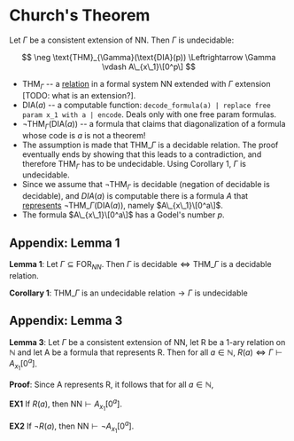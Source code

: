 # Church's Theorem

Let $\Gamma$ be a consistent extension of NN. Then $\Gamma$ is undecidable:

$$
\neg \text{THM}_{\Gamma}(\text{DIA}(p)) \Leftrightarrow \Gamma \vdash A\_{x\_1}\[0^p\]
$$

* $\text{THM}_{\Gamma}$ -- a [relation](https://github.com/marti-1/notebooks/blob/master/math/on-functions-and-relations.md) in a formal system NN extended with $\Gamma$ extension \[TODO: what is an extension?\].
* $\text{DIA}(a)$ -- a computable function: `decode_formula(a) | replace free param x_1 with a | encode`. Deals only with one free param formulas.
* $\neg \text{THM}_{\Gamma}(\text{DIA}(a))$ -- a formula that claims that diagonalization of a formula whose code is $a$ is not a theorem!
* The assumption is made that $\text{THM}\_{\Gamma}$ is a decidable relation. The proof eventually ends by showing that this leads to a contradiction, and therefore $\text{THM}_{\Gamma}$ has to be undecidable. Using Corollary 1, $\Gamma~\text{is undecidable}$.
* Since we assume that $\neg \text{THM}_{\Gamma}$ is decidable (negation of decidable is decidable), and $DIA(a)$ is computable there is a formula $A$ that [represents](https://github.com/marti-1/notebooks/blob/master/math/on-representing.md) $\neg \text{THM}\_{\Gamma}(\text{DIA}(a))$, namely $A\_{x\_1}\[0^a\]$.
* The formula $A\_{x\_1}\[0^a\]$ has a Godel's number $p$.

## Appendix: Lemma 1

**Lemma 1**: Let $\Gamma \subseteq \text{FOR}_{NN}$. Then $\Gamma ~\text{is decidable} \Leftrightarrow \text{THM}\_{\Gamma}$ is a decidable relation. 

**Corollary 1**: $\text{THM}\_{\Gamma}~\text{is an undecidable relation} \rightarrow \Gamma ~\text{is undecidable}$



## Appendix: Lemma 3

**Lemma 3**: Let $\Gamma$ be a consistent extension of NN, let R be a 1-ary relation on $\mathbb{N}$ and let A be a formula that represents R. Then for all $a\in \mathbb{N}$, $R(a) \Leftrightarrow \Gamma \vdash A_{x_1}[0^a]$.

**Proof**: Since A represents R, it follows that for all $a \in \mathbb{N}$,

**EX1** If $R(a)$, then $\text{NN} \vdash A_{x_1}[0^a]$.

**EX2** If $\neg R(a)$, then $\text{NN} \vdash \neg A_{x_1}[0^a]$.
